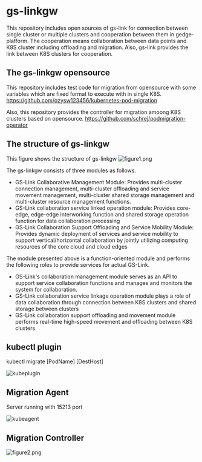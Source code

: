 # gs-linkgw
This repository includes open sources of gs-link for connection between single cluster or multiple clusters and cooperation between them in gedge-platform. 
The cooperation means collaboration between data points and K8S cluster including offloading and migration. Also, gs-link provides the link between K8S clusters for cooperation. 

The gs-linkgw opensource 
---------------------------------------------------------------------------------------------------------------------------------------
This repository includes test code for migration from opensource with some variables which are fixed format to execute with in single K8S.
https://github.com/qzysw123456/kubernetes-pod-migration

Also, this repository provides the controller for migration amoong K8S clusters based on opensource.
https://github.com/schrej/podmigration-operator


The structure of gs-linkgw 
---------------------------------------------------------------------------------------------------------------------------------------
This figure shows the structure of gs-linkgw
![figure1.png](https://github.com/gedge-platform/gs-linkgw/blob/076a56ddb030b150e675419806489828b6786b3b/figure1.png)


The gs-linkgw consists of three modules as follows.
- GS-Link Collaborative Management Module: Provides multi-cluster connection management, multi-cluster offloading and service movement management, multi-cluster shared storage management and multi-cluster resource management functions.
- GS-Link collaboration service linked operation module: Provides core-edge, edge-edge interworking function and shared storage operation function for data collaboration processing
- GS-Link Collaboration Support Offloading and Service Mobility Module: Provides dynamic deployment of services and service mobility to support vertical/horizontal collaboration by jointly utilizing computing resources of the core cloud and cloud edges

The module presented above is a function-oriented module and performs the following roles to provide services for actual GS-Link.
- GS-Link's collaboration management module serves as an API to support service collaboration functions and manages and monitors the system for collaboration.
- GS-Link collaboration service linkage operation module plays a role of data collaboration through connection between K8S clusters and shared storage between clusters
- GS-Link collaboration support offloading and movement module performs real-time high-speed movement and offloading between K8S clusters


kubectl plugin
---------------------------------------------------------------------------------------------------------------------------------------
kubectl migrate [PodName] [DestHost]

![kubeplugin](https://user-images.githubusercontent.com/32071802/145150699-49014919-9221-449b-a434-385920b215cc.jpg)

Migration Agent
---------------------------------------------------------------------------------------------------------------------------------------
Server running with 15213 port

![kubeagent](https://user-images.githubusercontent.com/32071802/145151165-cc12f557-3980-42aa-a947-bec8dfde2390.jpg)

Migration Controller
---------------------------------------------------------------------------------------------------------------------------------------

![figure2.png](https://github.com/gedge-platform/gs-linkgw/blob/012596ebdb3950ca1ee292e034fa4a23cb77b3da/figure2.png)


